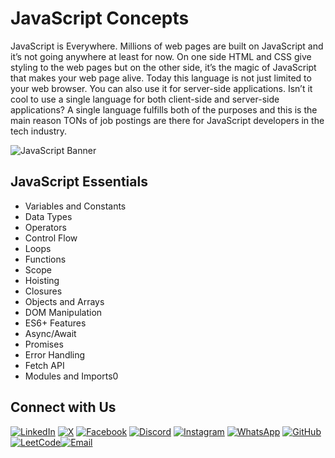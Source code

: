 # JavaScript Concepts

JavaScript is Everywhere. Millions of web pages are built on JavaScript and it’s not going anywhere at least for now. On one side HTML and CSS give styling to the web pages but on the other side, it’s the magic of JavaScript that makes your web page alive. Today this language is not just limited to your web browser. You can also use it for server-side applications. Isn’t it cool to use a single language for both client-side and server-side applications? A single language fulfills both of the purposes and this is the main reason TONs of job postings are there for JavaScript developers in the tech industry. 

![JavaScript Banner](https://e0.pxfuel.com/wallpapers/598/669/desktop-wallpaper-why-javascript-is-the-programming-language-of-the-future.jpg)

## JavaScript Essentials

- Variables and Constants
- Data Types
- Operators
- Control Flow
- Loops
- Functions
- Scope
- Hoisting
- Closures
- Objects and Arrays
- DOM Manipulation
- ES6+ Features
- Async/Await
- Promises
- Error Handling
- Fetch API
- Modules and Imports0

## Connect with Us
[![LinkedIn](https://custom-icon-badges.demolab.com/badge/LinkedIn-0A66C2?logo=linkedin-white&logoColor=fff)](https://www.linkedin.com/in/heshamalsaqqaf/) [![X](https://img.shields.io/badge/-%23000000.svg?logo=X&logoColor=white)](https://x.com/heshamalsaqqaf) [![Facebook](https://img.shields.io/badge/Facebook-%231877F2.svg?logo=Facebook&logoColor=white)](https://www.facebook.com/hm.alsaqqaf2/) [![Discord](https://img.shields.io/badge/Discord-%235865F2.svg?&logo=discord&logoColor=white)](https://discord.com/channels/1079968695562014790/1079969652928684093) [![Instagram](https://img.shields.io/badge/Instagram-%23E4405F.svg?logo=Instagram&logoColor=white)](https://instagram.com/heshamalsaqqaf) [![WhatsApp](https://img.shields.io/badge/WhatsApp-25D366?logo=whatsapp&logoColor=white)](#) [![GitHub](https://img.shields.io/badge/GitHub-%23121011.svg?logo=github&logoColor=white)](https://github.com/heshamalsaqqaf2) [![LeetCode](https://img.shields.io/badge/LeetCode-000000?logo=LeetCode&logoColor=#d16c06)](https://leetcode.com/u/HeshamAlsaqqaf/)[![Email](https://img.shields.io/badge/Gmail-D14836?logo=gmail&logoColor=white)](mailto:heshamdev2@gmail.com)

<!-- [![LinkedIn](https://img.shields.io/badge/LinkedIn-0077B5?style=for-the-badge&logo=linkedin&logoColor=white)](https://www.linkedin.com/in/heshamalsaqqaf/)

[![X](https://img.shields.io/badge/-000000?style=for-the-badge&logo=x&logoColor=white)](https://x.com/heshamalsaqqaf)

[![Facebook](https://img.shields.io/badge/Facebook-1877F2?style=for-the-badge&logo=facebook&logoColor=white)](https://www.facebook.com/hm.alsaqqaf2/)

[![Discord](https://img.shields.io/badge/Discord-7289DA?style=for-the-badge&logo=discord&logoColor=white)](https://discord.com/channels/1079968695562014790/1079969652928684093)

[![GitHub](https://img.shields.io/badge/GitHub-181717?style=for-the-badge&logo=github&logoColor=white)](https://github.com/heshamalsaqqaf2)

[![LeetCode](https://img.shields.io/badge/LeetCode-FFA116?style=for-the-badge&logo=leetcode&logoColor=white)](https://leetcode.com/u/HeshamAlsaqqaf/)

[![Instagram](https://img.shields.io/badge/Instagram-E4405F?style=for-the-badge&logo=instagram&logoColor=white)](https://instagram.com/heshamalsaqqaf)

[![Email](https://img.shields.io/badge/Email-D14836?style=for-the-badge&logo=gmail&logoColor=white)](mailto:heshamdev2@gmail.com) -->


